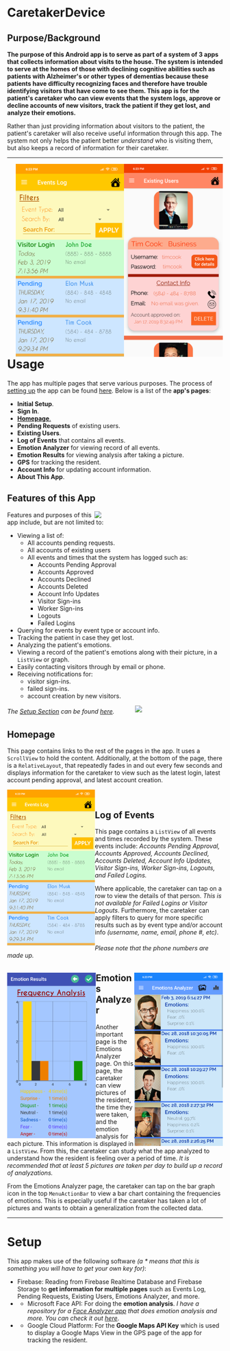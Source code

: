 # CaretakerDevice
## Purpose/Background

**The purpose of this Android app is to serve as part of a system of 3 apps that collects information about visits to the house. The system is intended to serve at the homes of those with declining cognitive abilities such as patients with Alzheimer's or other types of dementias because these patients have difficulty recognizing faces and therefore have trouble identifying visitors that have come to see them. This app is for the patient's caretaker who can view events that the system logs, approve or decline accounts of new visitors, track the patient if they get lost, and analyze their emotions.**

Rather than just providing information about visitors to the patient, the patient's caretaker will also receive useful information through this app. The system not only helps the patient better *understand* who is visiting them, but also keeps a record of information for their caretaker.

-----

<img src="https://github.com/ishaanjav/InfoSystemV1-Caretaker_Device/blob/master/Existing%20Users.png" height="450" align ="right">
<img src="https://github.com/ishaanjav/InfoSystemV1-Caretaker_Device/blob/master/Log%20of%20Events.png" height="450" align ="right">

# Usage

The app has multiple pages that serve various purposes. The process of [setting up](#setup) the app can be found [here](#setup). Below is a list of the **app's pages**:

- **Initial Setup**.
- **Sign In**.
- [**Homepage**.](#homepage)
- **Pending Requests** of existing users.
- **Existing Users**.
- **Log of Events** that contains all events.
- **Emotion Analyzer** for viewing record of all events.
- **Emotion Results** for viewing analysis after taking a picture.
- **GPS** for tracking the resident.
- **Account Info** for updating account information.
- **About This App**.

## Features of this App

<img src="https://github.com/ishaanjav/InfoSystemV1-Caretaker_Device/blob/master/Usage%20Demo.gif" width="300" align="right">

Features and purposes of this app include, but are not limited to:

- Viewing a list of:
  * All accounts pending requests.
  * All accounts of existing users
  * All events and times that the system has logged such as:
    * Accounts Pending Approval
    * Accounts Approved
    * Accounts Declined
    * Accounts Deleted
    * Account Info Updates
    * Visitor Sign-ins
    * Worker Sign-ins
    * Logouts
    * Failed Logins
- Querying for events by event type or account info.
- Tracking the patient in case they get lost.
- Analyzing the patient's emotions.
- Viewing a record of the patient's emotions along with their picture, in a `ListView` or graph.
- Easily contacting visitors through by email or phone.
- Receiving notifications for: 
  * visitor sign-ins.
  * failed sign-ins.
  * account creation by new visitors.

<img src="https://github.com/ishaanjav/InfoSystemV1-Caretaker_Device/blob/master/Homepage%20Demo.gif" width="205" align="right">

###### The [Setup Section](#setup) can be found [here](#setup).

## Homepage

This page contains links to the rest of the pages in the app. It uses a `ScrollView` to hold the content. Additionally, at the bottom of the page, there is a `RelativeLayout`, that repeatedly fades in and out every few seconds and displays information for the caretaker to view such as the latest login, latest account pending approval, and latest account creation.

<img src="https://github.com/ishaanjav/InfoSystemV1-Caretaker_Device/blob/master/Log%20of%20Events.png" width="205" align="left">

<br/>

## Log of Events

This page contains a `ListView` of all events and times recorded by the system. These events include: 
*Accounts Pending Approval, Accounts Approved, Accounts Declined, Accounts Deleted, Account Info Updates, Visitor Sign-ins, Worker Sign-ins, Logouts, and Failed Logins.*

Where applicable, the caretaker can tap on a row to view the details of that person. *This is not available for Failed Logins or Visitor Logouts*. Furthermore, the caretaker can apply filters to query for more specific results such as by event type and/or account info *(username, name, email, phone #, etc)*. 

###### Please note that the phone numbers are made up.

<img src="https://github.com/ishaanjav/InfoSystemV1-Caretaker_Device/blob/master/Emotion%20Analyzer.png" width="207" align="right">

<img src="https://github.com/ishaanjav/InfoSystemV1-Caretaker_Device/blob/master/Emotion%20Results.png" width="207" align="left">

## Emotions Analyzer
Another important page is the Emotions Analyzer page. On this page, the caretaker can view pictures of the resident, the time they were taken, and the emotion analysis for each picture. This information is displayed in a `ListView`. From this, the caretaker can study what the app analyzed to understand how the resident is feeling over a period of time. *It is recommended that at least 5 pictures are taken per day to build up a record of analyzations.*

From the Emotions Analyzer page, the caretaker can tap on the bar graph icon in the top `MenuActionBar` to view a bar chart containing the frequencies of emotions. This is especially useful if the caretaker has taken a lot of pictures and wants to obtain a generalization from the collected data. 

-----
# Setup
This app makes use of the following software *(a * means that this is something you will have to get your own key for)*:

- Firebase: Reading from Firebase Realtime Database and Firebase Storage to **get information for multiple pages** such as Events Log, Pending Requests, Existing Users, Emotions Analyzer, and more.
- * Microsoft Face API: For doing the **emotion analysis**. *I have a repository for a [Face Analyzer app](https://github.com/ishaanjav/Face_Analyzer) that does emotion analysis and more. You can check it out [here](https://github.com/ishaanjav/Face_Analyzer)*.
- * Google Cloud Platform: For the **Google Maps API Key** which is used to display a Google Maps View in the GPS page of the app for tracking the resident. 



